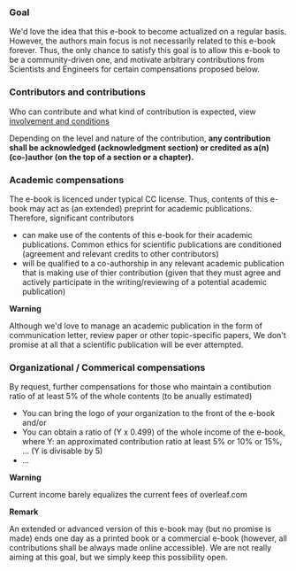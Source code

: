 ### Goal

We'd love the idea that this e-book to become actualized on a regular basis. However, the authors main focus is not necessarily related
to this e-book forever. Thus, the only chance to satisfy this goal is to allow this e-book to be a community-driven one, and motivate arbitrary contributions from Scientists and Engineers for certain compensations proposed below. 

### Contributors and contributions 

Who can contribute and what kind of contribution is expected, view [involvement and conditions](https://github.com/Mathemodica/ModelicaPowerSystemBook/blob/main/Involvement.md)

Depending on the level and nature of the contribution, 
**any contribution shall be acknowledged (acknowledgment section) or credited as a(n) (co-)author (on the top of a section or a chapter).** 

### Academic compensations

The e-book is licenced under typical CC license. Thus, contents of this e-book may act as (an extended) preprint for academic
publications. Therefore, significant contributors 

* can make use of the contents of this e-book for their academic publications. Common ethics for scientific publications are conditioned (agreement and relevant credits to other contributors) 
* will be qualified to a co-authorship in any relevant academic publication that is making use of thier contribution (given that they
must agree and actively participate in the writing/reviewing of a potential academic publication)  

**Warning** 

Although we'd love to manage an academic publication in the form of communication letter, review paper or other topic-specific 
papers, We don't promise at all that a scientific publication will be ever attempted.

### Organizational / Commerical compensations 

By request, further compensations for those who maintain a contibution ratio of at least 5% of the whole contents (to be anually estimated)   
  - You can bring the logo of your organization to the front of the e-book and/or 
  - You can obtain a ratio of (Y x 0.499) of the whole income of the e-book, where Y: an approximated contribution ratio at least 5% or 10% or 15%, ... (Y is divisable by 5)   
  - ...   

**Warning** 

Current income barely equalizes the current fees of overleaf.com 

**Remark**  

An extended or advanced version of this e-book may (but no promise is made) ends one day as a printed book or a commercial e-book (however, all contributions shall be always made online accessible). We are not really aiming at this goal, but we simply keep this possibility open.  


